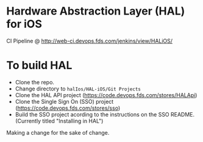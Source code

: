 # Hardware Abstraction Layer (HAL) for iOS

CI Pipeline @ http://web-ci.devops.fds.com/jenkins/view/HALiOS/

# To build HAL
- Clone the repo.
- Change directory to `halIos/HAL-iOS/Git Projects`
- Clone the HAL API project (https://code.devops.fds.com/stores/HALApi)
- Clone the Single Sign On (SSO) project (https://code.devops.fds.com/stores/sso)
- Build the SSO project acording to the instructions on the SSO README. (Currently titled "Installing in HAL")

Making a change for the sake of change.
